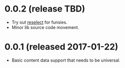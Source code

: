 # 0.0.2 (release TBD)

* Try out [reselect](https://github.com/reactjs/reselect) for funsies.
* Minor lib source code movement.

# 0.0.1 (released 2017-01-22)

* Basic content data support that needs to be universal.
